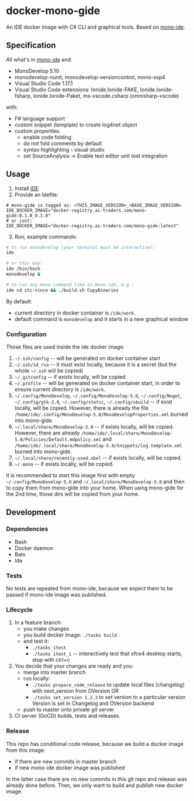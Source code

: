 # docker-mono-gide

An IDE docker image with C# CLI and graphical tools. Based on [mono-ide](http://gogs.ai-traders.com/stcdev/docker-mono-ide).

## Specification
All what's in [mono-ide](http://gogs.ai-traders.com/stcdev/docker-mono-ide) and:
 * MonoDevelop 5.10
 * monodevelop-nunit, monodevelop-versioncontrol, mono-xsp4
 * Visual Studio Code 1.17.1
 * Visual Studio Code extensions: Ionide.Ionide-FAKE, Ionide.Ionide-fsharp,
 Ionide.Ionide-Paket, ms-vscode.csharp (omnisharp-vscode)

with:
 * F# language support
 * custom snippet (template) to create log4net object
 * custom properties:
   * enable code folding
   * do not fold comments by default
   * syntax highlighting - visual studio
   * set SourceAnalysis -> Enable text editor unit test integration

## Usage
1. Install [IDE](https://github.com/ai-traders/ide)
2. Provide an Idefile:

```
# mono-gide is tagged as: <THIS_IMAGE_VERSION>_<BASE_IMAGE_VERSION>
IDE_DOCKER_IMAGE="docker-registry.ai-traders.com/mono-gide:0.1.0_0.1.0"
# or just:
IDE_DOCKER_IMAGE="docker-registry.ai-traders.com/mono-gide:latest"
```

3. Run, example commands:

```bash
# to run monodevelop (your terminal must be interactive):
ide

# or this way:
ide /bin/bash
monodevelop &

# to run any mono command like in mono-ide, e.g.:
ide cd stc-vince && ./build.sh CopyBinaries
```

By default:
 * current directory in docker container is `/ide/work`.
 * default command is `monodevelop` and it starts in a new graphical window

### Configuration
Those files are used inside the ide docker image:

1. `~/.ssh/config` -- will be generated on docker container start
2. `~/.ssh/id_rsa` -- it must exist locally, because it is a secret
 (but the whole `~/.ssh` will be copied)
2. `~/.gitconfig` -- if exists locally, will be copied
3. `~/.profile` -- will be generated on docker container start, in
   order to ensure current directory is `/ide/work`.
4. `~/.config/MonoDevelop`, `~/.config/MonoDevelop-5.0`, `~/.config/Nuget`,
`~/.config/gtk-2.0`, `~/.config/stetic`, `~/.config/xbuild` -- if exist locally,
 will be copied. However, there is
 already the file `/home/ide/.config/MonoDevelop-5.0/MonoDevelopProperties.xml`
 burned into mono-gide.
5. `~/.local/share/MonoDevelop-5.0` -- if exists locally, will be copied. However, there are
already `/home/ide/.local/share/MonoDevelop-5.0/Policies/Default.mdpolicy.xml`
and `/home/ide/.local/share/MonoDevelop-5.0/Snippets/log.template.xml` burned into mono-gide.
5. `~/.local/share/recently-used.xbel` -- if exists locally, will be copied.
6. `~/.mono` -- if exists locally, will be copied.

It is recommended to start this image first with empty `~/.config/MonoDevelop-5.0`
 and `~/.local/share/MonoDevelop-5.0` and then to copy them from mono-gide into
 your home. When using mono-gide for the 2nd time, those dirs will be copied from
 your home.


## Development
### Dependencies
* Bash
* Docker daemon
* Bats
* Ide

### Tests
No tests are repeated from mono-ide, because we expect them to be passed if
mono-ide image was published.

### Lifecycle
1. In a feature branch:
    * you make changes
    * you build docker image: `./tasks build`
    * and test it:
      * `./tasks itest`
      * `./tasks itest_i` -- interactively test that xfce4 desktop starts,
      stop with ctrl+c
1. You decide that your changes are ready and you:
    * merge into master branch
    * run locally:
      * `./tasks prepare_code_release` to update local files (changelog) with next_version
      from OVersion OR
      * `./tasks set_version 1.2.3` to set version to a particular version
        Version is set in Changelog and OVersion backend
    * push to master onto private git server
1. CI server (GoCD) builds, tests and releases.

### Release
This repo has conditional code release, because we build a docker image from this image:
 * if there are new commits in master branch
 * if new mono-ide docker image was published

In the latter case there are no new commits in this git repo and release was
already done before. Then, we only want to build and publish new docker image.
